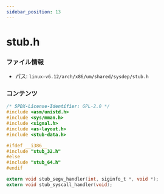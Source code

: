 ```yaml
---
sidebar_position: 13
---
```

# stub.h

### ファイル情報

- パス: `linux-v6.12/arch/x86/um/shared/sysdep/stub.h`

### コンテンツ

```h
/* SPDX-License-Identifier: GPL-2.0 */
#include <asm/unistd.h>
#include <sys/mman.h>
#include <signal.h>
#include <as-layout.h>
#include <stub-data.h>

#ifdef __i386__
#include "stub_32.h"
#else
#include "stub_64.h"
#endif

extern void stub_segv_handler(int, siginfo_t *, void *);
extern void stub_syscall_handler(void);

```

